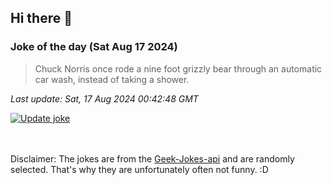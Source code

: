 ## Hi there 👋

### Joke of the day (Sat Aug 17 2024)
<!-- joke -->
>Chuck Norris once rode a nine foot grizzly bear through an automatic car wash, instead of taking a shower.
<!-- /joke -->

*Last update: Sat, 17 Aug 2024 00:42:48 GMT*

[![Update joke](https://github.com/nclskfm/nclskfm/actions/workflows/joke.yml/badge.svg)](https://github.com/nclskfm/nclskfm/actions/workflows/joke.yml)

<br><br>
Disclaimer: The jokes are from the [Geek-Jokes-api](https://github.com/sameerkumar18/geek-joke-api) and are randomly selected. That's why they are unfortunately often not funny. :D
